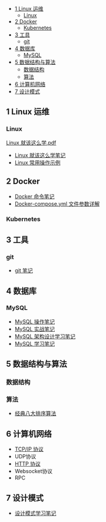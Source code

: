 - [1 Linux 运维](#1-linux-运维)
  - [Linux](#linux)
- [2 Docker](#2-docker)
  - [Kubernetes](#kubernetes)
- [3 工具](#3-工具)
  - [git](#git)
- [4 数据库](#4-数据库)
  - [MySQL](#mysql)
- [5 数据结构与算法](#5-数据结构与算法)
  - [数据结构](#数据结构)
  - [算法](#算法)
- [6 计算机网络](#6-计算机网络)
- [7 设计模式](#7-设计模式)


## 1 Linux 运维
### Linux

[Linux 就该这么学.pdf](https://github.com/Corner430/study-notes/blob/main/Linux运维/Linux就该这么学.pdf)
- [Linux 就该这么学笔记](https://github.com/Corner430/study-notes/blob/main/Linux运维/Linux就该这么学笔记.md)
- [Linux 常用操作示例](https://github.com/Corner430/study-notes/blob/main/Linux运维/Linux常用操作示例.md)


## 2 Docker

- [Docker 命令笔记](https://github.com/Corner430/study-notes/blob/master/Linux运维/docker/Docker命令笔记.md)
- [Docker-compose.yml 文件参数详解](https://github.com/Corner430/study-notes/blob/master/Linux运维/docker/Docker-compose.yml文件参数详解.md)

### Kubernetes

## 3 工具

### git

- [git 笔记](https://github.com/Corner430/study-notes/blob/master/工具/git/git笔记.md)


## 4 数据库

### MySQL

- [MySQL 操作笔记](https://github.com/Corner430/study-notes/blob/master/数据库/MySQL/Mysql操作笔记.md)
- [MySQL 实战笔记](https://github.com/Corner430/study-notes/blob/master/数据库/MySQL/Mysql实战笔记.md)
- [MySQL 架构设计学习笔记](https://github.com/Corner430/study-notes/blob/master/数据库/MySQL/Mysql架构设计学习笔记.md)
- [MySQL 学习笔记](https://github.com/Corner430/study-notes/blob/master/数据库/MySQL/Mysql学习笔记.md)

## 5 数据结构与算法

### 数据结构

### 算法

- [经典八大排序算法](https://github.com/Corner430/study-notes/blob/master/数据结构与算法/算法/经典八大排序算法.md)

## 6 计算机网络

- [TCP/IP 协议](https://github.com/Corner430/study-notes/blob/master/计算机网络/TCPIP协议/TCPIP协议.md)
- UDP协议
- [HTTP 协议](https://github.com/Corner430/study-notes/blob/master/计算机网络/HTTP协议/HTTP协议.md)
- Websocket协议
- RPC

## 7 设计模式

- [设计模式学习笔记](https://github.com/Corner430/study-notes/blob/master/设计模式/设计模式学习笔记.md)

